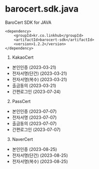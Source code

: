 barocert.sdk.java
================

BaroCert SDK for JAVA

    <dependency>
        <groupId>kr.co.linkhub</groupId>
        <artifactId>barocert-sdk</artifactId>
        <version>1.2.2</version>
    </dependency>

1. KakaoCert 
  - 본인인증 (2023-03-21)
  - 전자서명(단건) (2023-03-21)
  - 전자서명(복수) (2023-03-21)
  - 출금동의 (2023-03-21)
  - 간편로그인 (2023-07-24)

2. PassCert
  - 본인인증 (2023-07-07)
  - 전자서명 (2023-07-07)
  - 출금동의 (2023-07-07)
  - 간편로그인 (2023-07-07)

3. NaverCert
  - 본인인증 (2023-08-25)
  - 전자서명(단건) (2023-08-25)
  - 전자서명(복수) (2023-08-25)